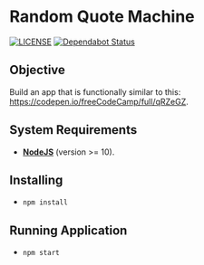 # Random Quote Machine

[![LICENSE](https://img.shields.io/github/license/henriquecarv/randomquotes.svg)](./LICENSE)
[![Dependabot Status](https://api.dependabot.com/badges/status?host=github&repo=henriquecarv/randomquotes)](https://dependabot.com)

## Objective

Build an app that is functionally similar to this: https://codepen.io/freeCodeCamp/full/qRZeGZ.

## System Requirements

- **[NodeJS](https://nodejs.org/en/)** (version >= 10).

## Installing

- `npm install`

## Running Application

- `npm start`
